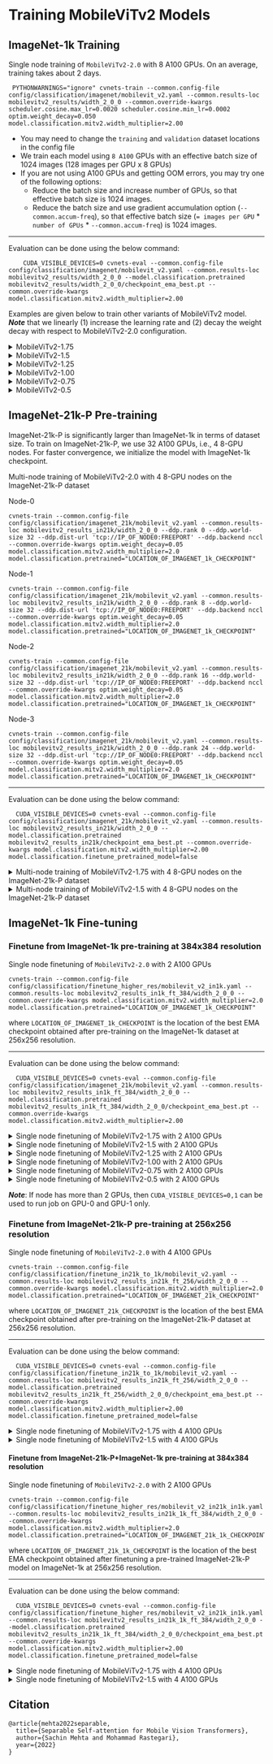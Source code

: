# Training MobileViTv2 Models

## ImageNet-1k Training
Single node training of `MobileViTv2-2.0` with 8 A100 GPUs. On an average, training takes about 2 days.

``` 
 PYTHONWARNINGS="ignore" cvnets-train --common.config-file config/classification/imagenet/mobilevit_v2.yaml --common.results-loc mobilevitv2_results/width_2_0_0 --common.override-kwargs scheduler.cosine.max_lr=0.0020 scheduler.cosine.min_lr=0.0002  optim.weight_decay=0.050 model.classification.mitv2.width_multiplier=2.00
```

   * You may need to change the `training` and `validation` dataset locations in the config file
   * We train each model using `8 A100` GPUs with an effective batch size of 1024 images (128 images per GPU x 8 GPUs)
   * If you are not using A100 GPUs and getting OOM errors, you may try one of the following options:
      * Reduce the batch size and increase number of GPUs, so that effective batch size is 1024 images.
      * Reduce the batch size and use gradient accumulation option (`--common.accum-freq`), so that effective batch size (`= images per GPU` * `number of GPUs` * `--common.accum-freq`) is 1024 images. 

----

Evaluation can be done using the below command:

``` 
    CUDA_VISIBLE_DEVICES=0 cvnets-eval --common.config-file config/classification/imagenet/mobilevit_v2.yaml --common.results-loc mobilevitv2_results/width_2_0_0 --model.classification.pretrained mobilevitv2_results/width_2_0_0/checkpoint_ema_best.pt --common.override-kwargs model.classification.mitv2.width_multiplier=2.00
```

Examples are given below to train other variants of MobileViTv2 model. ***Note*** that we linearly (1) increase the learning rate and (2) decay the weight decay with respect to MobileViTv2-2.0 configuration.  

<details>
<summary>
MobileViTv2-1.75
</summary>
Single node training of MobileViTv2-1.75 with 8 A100 GPUs

``` 
 PYTHONWARNINGS="ignore" cvnets-train --common.config-file config/classification/imagenet/mobilevit_v2.yaml --common.results-loc mobilevitv2_results/width_1_7_5 --common.override-kwargs scheduler.cosine.max_lr=0.0026 scheduler.cosine.min_lr=0.00026 optim.weight_decay=0.039 model.classification.mitv2.width_multiplier=1.75
```
</details>

<details>
<summary>
MobileViTv2-1.5
</summary>
Single node training of MobileViTv2-1.5 with 8 A100 GPUs

``` 
 PYTHONWARNINGS="ignore" cvnets-train --common.config-file config/classification/imagenet/mobilevit_v2.yaml --common.results-loc mobilevitv2_results/width_1_5_0 --common.override-kwargs scheduler.cosine.max_lr=0.0035 scheduler.cosine.min_lr=0.00035 optim.weight_decay=0.029 model.classification.mitv2.width_multiplier=1.50
```
</details>

<details>
<summary>
MobileViTv2-1.25
</summary>
Single node training of MobileViTv2-1.25 with 8 A100 GPUs

``` 
 PYTHONWARNINGS="ignore" cvnets-train --common.config-file config/classification/imagenet/mobilevit_v2.yaml --common.results-loc mobilevitv2_results/width_1_2_5 --common.override-kwargs scheduler.cosine.max_lr=0.0049 scheduler.cosine.min_lr=0.00049 optim.weight_decay=0.020 model.classification.mitv2.width_multiplier=1.25
```
</details>

<details>
<summary>
MobileViTv2-1.00
</summary>
Single node training of MobileViTv2-1.00 with 8 A100 GPUs

``` 
 PYTHONWARNINGS="ignore" cvnets-train --common.config-file config/classification/imagenet/mobilevit_v2.yaml --common.results-loc mobilevitv2_results/width_1_0_0 --common.override-kwargs scheduler.cosine.max_lr=0.0075 scheduler.cosine.min_lr=0.00075 optim.weight_decay=0.013 model.classification.mitv2.width_multiplier=1.00
```
</details>

<details>
<summary>
MobileViTv2-0.75
</summary>
Single node training of MobileViTv2-0.75 with 8 A100 GPUs

``` 
 PYTHONWARNINGS="ignore" cvnets-train --common.config-file config/classification/imagenet/mobilevit_v2.yaml --common.results-loc mobilevitv2_results/width_0_7_5 --common.override-kwargs scheduler.cosine.max_lr=0.0090 scheduler.cosine.min_lr=0.00090 optim.weight_decay=0.008 model.classification.mitv2.width_multiplier=0.75
```
</details>

<details>
<summary>
MobileViTv2-0.5
</summary>
Single node training of MobileViTv2-0.5 with 8 A100 GPUs

``` 
 PYTHONWARNINGS="ignore" cvnets-train --common.config-file config/classification/imagenet/mobilevit_v2.yaml --common.results-loc mobilevitv2_results/width_0_5_0 --common.override-kwargs scheduler.cosine.max_lr=0.0090 scheduler.cosine.min_lr=0.00090 optim.weight_decay=0.004 model.classification.mitv2.width_multiplier=0.50
```
</details>

## ImageNet-21k-P Pre-training

ImageNet-21k-P is significantly larger than ImageNet-1k in terms of dataset size. To train on ImageNet-21k-P, we use 32 A100 GPUs, i.e., 4 8-GPU nodes. For faster convergence, we initialize the model with ImageNet-1k checkpoint.

Multi-node training of MobileViTv2-2.0 with 4 8-GPU nodes on the ImageNet-21k-P dataset

Node-0
```
cvnets-train --common.config-file config/classification/imagenet_21k/mobilevit_v2.yaml --common.results-loc mobilevitv2_results_in21k/width_2_0_0 --ddp.rank 0 --ddp.world-size 32 --ddp.dist-url 'tcp://IP_OF_NODE0:FREEPORT' --ddp.backend nccl --common.override-kwargs optim.weight_decay=0.05 model.classification.mitv2.width_multiplier=2.0 model.classification.pretrained="LOCATION_OF_IMAGENET_1k_CHECKPOINT"
```
Node-1
```
cvnets-train --common.config-file config/classification/imagenet_21k/mobilevit_v2.yaml --common.results-loc mobilevitv2_results_in21k/width_2_0_0 --ddp.rank 8 --ddp.world-size 32 --ddp.dist-url 'tcp://IP_OF_NODE0:FREEPORT' --ddp.backend nccl --common.override-kwargs optim.weight_decay=0.05 model.classification.mitv2.width_multiplier=2.0 model.classification.pretrained="LOCATION_OF_IMAGENET_1k_CHECKPOINT"
```
Node-2
```
cvnets-train --common.config-file config/classification/imagenet_21k/mobilevit_v2.yaml --common.results-loc mobilevitv2_results_in21k/width_2_0_0 --ddp.rank 16 --ddp.world-size 32 --ddp.dist-url 'tcp://IP_OF_NODE0:FREEPORT' --ddp.backend nccl --common.override-kwargs optim.weight_decay=0.05 model.classification.mitv2.width_multiplier=2.0 model.classification.pretrained="LOCATION_OF_IMAGENET_1k_CHECKPOINT"
```

Node-3
```
cvnets-train --common.config-file config/classification/imagenet_21k/mobilevit_v2.yaml --common.results-loc mobilevitv2_results_in21k/width_2_0_0 --ddp.rank 24 --ddp.world-size 32 --ddp.dist-url 'tcp://IP_OF_NODE0:FREEPORT' --ddp.backend nccl --common.override-kwargs optim.weight_decay=0.05 model.classification.mitv2.width_multiplier=2.0 model.classification.pretrained="LOCATION_OF_IMAGENET_1k_CHECKPOINT"
```

---- 

Evaluation can be done using the below command:

``` 
  CUDA_VISIBLE_DEVICES=0 cvnets-eval --common.config-file config/classification/imagenet_21k/mobilevit_v2.yaml --common.results-loc mobilevitv2_results_in21k/width_2_0_0 --model.classification.pretrained mobilevitv2_results_in21k/checkpoint_ema_best.pt --common.override-kwargs model.classification.mitv2.width_multiplier=2.00 model.classification.finetune_pretrained_model=false
```

<details>
<summary>
Multi-node training of MobileViTv2-1.75 with 4 8-GPU nodes on the ImageNet-21k-P dataset
</summary>

Node-0
```
cvnets-train --common.config-file config/classification/imagenet_21k/mobilevit_v2.yaml --common.results-loc mobilevitv2_results_in21k/width_1_7_5 --ddp.rank 0 --ddp.world-size 32 --ddp.dist-url 'tcp://IP_OF_NODE0:FREEPORT' --ddp.backend nccl --common.override-kwargs optim.weight_decay=0.039 model.classification.mitv2.width_multiplier=1.75 model.classification.pretrained="LOCATION_OF_IMAGENET_1k_CHECKPOINT"
```
Node-1
```
cvnets-train --common.config-file config/classification/imagenet_21k/mobilevit_v2.yaml --common.results-loc mobilevitv2_results_in21k/width_1_7_5 --ddp.rank 8 --ddp.world-size 32 --ddp.dist-url 'tcp://IP_OF_NODE0:FREEPORT' --ddp.backend nccl --common.override-kwargs optim.weight_decay=0.039 model.classification.mitv2.width_multiplier=1.75 model.classification.pretrained="LOCATION_OF_IMAGENET_1k_CHECKPOINT"
```
Node-2
```
cvnets-train --common.config-file config/classification/imagenet_21k/mobilevit_v2.yaml --common.results-loc mobilevitv2_results_in21k/width_1_7_5 --ddp.rank 16 --ddp.world-size 32 --ddp.dist-url 'tcp://IP_OF_NODE0:FREEPORT' --ddp.backend nccl --common.override-kwargs optim.weight_decay=0.039 model.classification.mitv2.width_multiplier=1.75 model.classification.pretrained="LOCATION_OF_IMAGENET_1k_CHECKPOINT"
```

Node-3
```
cvnets-train --common.config-file config/classification/imagenet_21k/mobilevit_v2.yaml --common.results-loc mobilevitv2_results_in21k/width_1_7_5 --ddp.rank 24 --ddp.world-size 32 --ddp.dist-url 'tcp://IP_OF_NODE0:FREEPORT' --ddp.backend nccl --common.override-kwargs optim.weight_decay=0.039 model.classification.mitv2.width_multiplier=1.75 model.classification.pretrained="LOCATION_OF_IMAGENET_1k_CHECKPOINT"
```
</details>

<details>
<summary>
Multi-node training of MobileViTv2-1.5 with 4 8-GPU nodes on the ImageNet-21k-P dataset
</summary>

Node-0
```
cvnets-train --common.config-file config/classification/imagenet_21k/mobilevit_v2.yaml --common.results-loc mobilevitv2_results_in21k/width_1_5_0 --ddp.rank 0 --ddp.world-size 32 --ddp.dist-url 'tcp://IP_OF_NODE0:FREEPORT' --ddp.backend nccl --common.override-kwargs optim.weight_decay=0.029 model.classification.mitv2.width_multiplier=1.5 model.classification.pretrained="LOCATION_OF_IMAGENET_1k_CHECKPOINT"
```
Node-1
```
cvnets-train --common.config-file config/classification/imagenet_21k/mobilevit_v2.yaml --common.results-loc mobilevitv2_results_in21k/width_1_5_0 --ddp.rank 8 --ddp.world-size 32 --ddp.dist-url 'tcp://IP_OF_NODE0:FREEPORT' --ddp.backend nccl --common.override-kwargs optim.weight_decay=0.029 model.classification.mitv2.width_multiplier=1.5 model.classification.pretrained="LOCATION_OF_IMAGENET_1k_CHECKPOINT"
```
Node-2
```
cvnets-train --common.config-file config/classification/imagenet_21k/mobilevit_v2.yaml --common.results-loc mobilevitv2_results_in21k/width_1_5_0 --ddp.rank 16 --ddp.world-size 32 --ddp.dist-url 'tcp://IP_OF_NODE0:FREEPORT' --ddp.backend nccl --common.override-kwargs optim.weight_decay=0.029 model.classification.mitv2.width_multiplier=1.5 model.classification.pretrained="LOCATION_OF_IMAGENET_1k_CHECKPOINT"
```

Node-3
```
cvnets-train --common.config-file config/classification/imagenet_21k/mobilevit_v2.yaml --common.results-loc mobilevitv2_results_in21k/width_1_5_0 --ddp.rank 24 --ddp.world-size 32 --ddp.dist-url 'tcp://IP_OF_NODE0:FREEPORT' --ddp.backend nccl --common.override-kwargs optim.weight_decay=0.029 model.classification.mitv2.width_multiplier=1.5 model.classification.pretrained="LOCATION_OF_IMAGENET_1k_CHECKPOINT"
```
</details>

## ImageNet-1k Fine-tuning

### Finetune from ImageNet-1k pre-training at 384x384 resolution

Single node finetuning of `MobileViTv2-2.0` with 2 A100 GPUs
```
cvnets-train --common.config-file config/classification/finetune_higher_res/mobilevit_v2_in1k.yaml --common.results-loc mobilevitv2_results_in1k_ft_384/width_2_0_0 --common.override-kwargs model.classification.mitv2.width_multiplier=2.0 model.classification.pretrained="LOCATION_OF_IMAGENET_1k_CHECKPOINT"
```
where `LOCATION_OF_IMAGENET_1k_CHECKPOINT` is the location of the best EMA checkpoint obtained after pre-training on the ImageNet-1k dataset at 256x256 resolution.

----

Evaluation can be done using the below command:

``` 
  CUDA_VISIBLE_DEVICES=0 cvnets-eval --common.config-file config/classification/imagenet_21k/mobilevit_v2.yaml --common.results-loc mobilevitv2_results_in1k_ft_384/width_2_0_0 --model.classification.pretrained mobilevitv2_results_in1k_ft_384/width_2_0_0/checkpoint_ema_best.pt --common.override-kwargs model.classification.mitv2.width_multiplier=2.00
```

<details>
<summary>
Single node finetuning of MobileViTv2-1.75 with 2 A100 GPUs
</summary>

```
cvnets-train --common.config-file config/classification/finetune_higher_res/mobilevit_v2_in1k.yaml --common.results-loc mobilevitv2_results_in1k_ft_384/width_1_7_5 --common.override-kwargs model.classification.mitv2.width_multiplier=1.75 model.classification.pretrained="LOCATION_OF_IMAGENET_1k_CHECKPOINT"
```
</details>

<details>
<summary>
Single node finetuning of MobileViTv2-1.5 with 2 A100 GPUs
</summary>

```
cvnets-train --common.config-file config/classification/finetune_higher_res/mobilevit_v2_in1k.yaml --common.results-loc mobilevitv2_results_in1k_ft_384/width_1_5_0 --common.override-kwargs model.classification.mitv2.width_multiplier=1.5 model.classification.pretrained="LOCATION_OF_IMAGENET_1k_CHECKPOINT"
```
</details>

<details>
<summary>
Single node finetuning of MobileViTv2-1.25 with 2 A100 GPUs
</summary>

```
cvnets-train --common.config-file config/classification/finetune_higher_res/mobilevit_v2_in1k.yaml --common.results-loc mobilevitv2_results_in1k_ft_384/width_1_2_5 --common.override-kwargs model.classification.mitv2.width_multiplier=1.25 model.classification.pretrained="LOCATION_OF_IMAGENET_1k_CHECKPOINT"
```
</details>

<details>
<summary>
Single node finetuning of MobileViTv2-1.00 with 2 A100 GPUs
</summary>

```
cvnets-train --common.config-file config/classification/finetune_higher_res/mobilevit_v2_in1k.yaml --common.results-loc mobilevitv2_results_in1k_ft_384/width_1_0_0 --common.override-kwargs model.classification.mitv2.width_multiplier=1.00 model.classification.pretrained="LOCATION_OF_IMAGENET_1k_CHECKPOINT"
```
</details>

<details>
<summary>
Single node finetuning of MobileViTv2-0.75 with 2 A100 GPUs
</summary>

```
cvnets-train --common.config-file config/classification/finetune_higher_res/mobilevit_v2_in1k.yaml --common.results-loc mobilevitv2_results_in1k_ft_384/width_0_7_5 --common.override-kwargs model.classification.mitv2.width_multiplier=0.75 model.classification.pretrained="LOCATION_OF_IMAGENET_1k_CHECKPOINT"
```
</details>

<details>
<summary>
Single node finetuning of MobileViTv2-0.5 with 2 A100 GPUs
</summary>

```
cvnets-train --common.config-file config/classification/finetune_higher_res/mobilevit_v2_in1k.yaml --common.results-loc mobilevitv2_results_in1k_ft_384/width_0_5_0 --common.override-kwargs model.classification.mitv2.width_multiplier=0.5 model.classification.pretrained="LOCATION_OF_IMAGENET_1k_CHECKPOINT"
```
</details>

***Note***: If node has more than 2 GPUs, then `CUDA_VISIBLE_DEVICES=0,1` can be used to run job on GPU-0 and GPU-1 only.  

### Finetune from ImageNet-21k-P pre-training at 256x256 resolution

Single node finetuning of `MobileViTv2-2.0` with 4 A100 GPUs
```
cvnets-train --common.config-file config/classification/finetune_in21k_to_1k/mobilevit_v2.yaml --common.results-loc mobilevitv2_results_in21k_ft_256/width_2_0_0 --common.override-kwargs model.classification.mitv2.width_multiplier=2.0 model.classification.pretrained="LOCATION_OF_IMAGENET_21k_CHECKPOINT"
```
where `LOCATION_OF_IMAGENET_21k_CHECKPOINT` is the location of the best EMA checkpoint obtained after pre-training on the ImageNet-21k-P dataset at 256x256 resolution.

----

Evaluation can be done using the below command:

``` 
  CUDA_VISIBLE_DEVICES=0 cvnets-eval --common.config-file config/classification/finetune_in21k_to_1k/mobilevit_v2.yaml --common.results-loc mobilevitv2_results_in21k_ft_256/width_2_0_0 --model.classification.pretrained mobilevitv2_results_in21k_ft_256/width_2_0_0/checkpoint_ema_best.pt --common.override-kwargs model.classification.mitv2.width_multiplier=2.00 model.classification.finetune_pretrained_model=false
```

<details>
<summary>
Single node finetuning of MobileViTv2-1.75 with 4 A100 GPUs
</summary>

```
cvnets-train --common.config-file config/classification/finetune_in21k_to_1k/mobilevit_v2.yaml --common.results-loc mobilevitv2_results_in21k_ft_256/width_1_7_5 --common.override-kwargs model.classification.mitv2.width_multiplier=1.75 model.classification.pretrained="LOCATION_OF_IMAGENET_21k_CHECKPOINT"
```
</details>

<details>
<summary>
Single node finetuning of MobileViTv2-1.5 with 4 A100 GPUs
</summary>

```
cvnets-train --common.config-file config/classification/finetune_in21k_to_1k/mobilevit_v2.yaml --common.results-loc mobilevitv2_results_in21k_ft_256/width_1_5_0 --common.override-kwargs model.classification.mitv2.width_multiplier=1.5 model.classification.pretrained="LOCATION_OF_IMAGENET_21k_CHECKPOINT"
```
</details>


#### Finetune from ImageNet-21k-P+ImageNet-1k pre-training at 384x384 resolution

Single node finetuning of `MobileViTv2-2.0` with 2 A100 GPUs
```
cvnets-train --common.config-file config/classification/finetune_higher_res/mobilevit_v2_in21k_in1k.yaml --common.results-loc mobilevitv2_results_in21k_1k_ft_384/width_2_0_0 --common.override-kwargs model.classification.mitv2.width_multiplier=2.0 model.classification.pretrained="LOCATION_OF_IMAGENET_21k_1k_CHECKPOINT"
```

where `LOCATION_OF_IMAGENET_21k_1k_CHECKPOINT` is the location of the best EMA checkpoint obtained after finetuning a pre-trained ImageNet-21k-P model on ImageNet-1k at 256x256 resolution.

----

Evaluation can be done using the below command:

```
  CUDA_VISIBLE_DEVICES=0 cvnets-eval --common.config-file config/classification/finetune_higher_res/mobilevit_v2_in21k_in1k.yaml --common.results-loc mobilevitv2_results_in21k_1k_ft_384/width_2_0_0 --model.classification.pretrained mobilevitv2_results_in21k_1k_ft_384/width_2_0_0/checkpoint_ema_best.pt --common.override-kwargs model.classification.mitv2.width_multiplier=2.00 model.classification.finetune_pretrained_model=false
```

<details>
<summary>
Single node finetuning of MobileViTv2-1.75 with 4 A100 GPUs
</summary>

```
cvnets-train --common.config-file config/classification/finetune_higher_res/mobilevit_v2_in21k_in1k.yaml --common.results-loc mobilevitv2_results_in21k_1k_ft_384/width_1_7_5 --common.override-kwargs model.classification.mitv2.width_multiplier=1.75 model.classification.pretrained="LOCATION_OF_IMAGENET_21k_1k_CHECKPOINT"
```
</details>

<details>
<summary>
Single node finetuning of MobileViTv2-1.5 with 4 A100 GPUs
</summary>

```
cvnets-train --common.config-file config/classification/finetune_higher_res/mobilevit_v2_in21k_in1k.yaml --common.results-loc mobilevitv2_results_in21k_1k_ft_384/width_1_5_0 --common.override-kwargs model.classification.mitv2.width_multiplier=1.5 model.classification.pretrained="LOCATION_OF_IMAGENET_21k_1k_CHECKPOINT"
```
</details>


## Citation

``` 
@article{mehta2022separable,
  title={Separable Self-attention for Mobile Vision Transformers},
  author={Sachin Mehta and Mohammad Rastegari},
  year={2022}
}
```